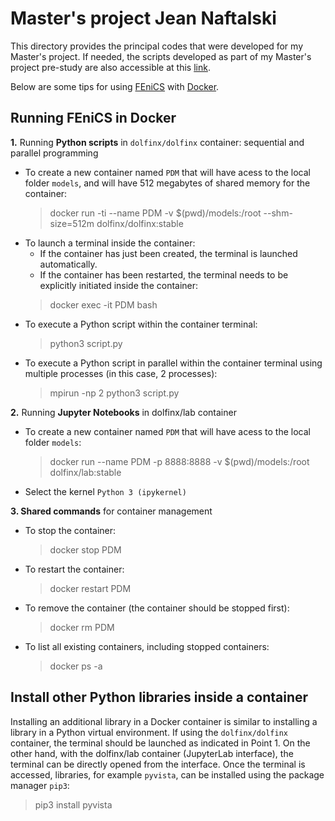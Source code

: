 # Master's project Jean Naftalski

This directory provides the principal codes that were developed for my Master's project. If needed, the scripts developed as part of my Master's project pre-study are also accessible at this [link](https://github.com/jeannafta/pre-study).

Below are some tips for using [FEniCS](https://fenicsproject.org/) with [Docker](https://www.docker.com/).

## Running FEniCS in Docker
**1.** Running **Python scripts** in `dolfinx/dolfinx` container: sequential and parallel programming
- To create a new container named `PDM` that will have acess to the local folder  `models`, and will have 512 megabytes of shared memory for the container:
  > docker run -ti --name PDM -v $(pwd)/models:/root --shm-size=512m dolfinx/dolfinx:stable
- To launch a terminal inside the container:
  - If the container has just been created, the terminal is launched automatically.
  - If the container has been restarted, the terminal needs to be explicitly initiated inside the container:
   > docker exec -it PDM bash
- To execute a Python script within the container terminal:
  > python3 script.py
- To execute a Python script in parallel within the container terminal using multiple processes (in this case, 2 processes):
  > mpirun -np 2 python3 script.py

**2.** Running **Jupyter Notebooks** in dolfinx/lab container
- To create a new container named `PDM` that will have acess to the local folder  `models`:
  > docker run --name PDM -p 8888:8888 -v $(pwd)/models:/root dolfinx/lab:stable
- Select the kernel `Python 3 (ipykernel)`

**3. Shared commands** for container management
- To stop the container:
  > docker stop PDM
- To restart the container:
  > docker restart PDM
- To remove the container (the container should be stopped first):
  > docker rm PDM
- To list all existing containers, including stopped containers:
  > docker ps -a


## Install other Python libraries inside a container
Installing an additional library in a Docker container is similar to installing a library in a Python virtual environment. 
If using the `dolfinx/dolfinx` container, the terminal should be launched as indicated in Point 1. On the other hand, with the dolfinx/lab container (JupyterLab interface), the terminal can be directly opened from the interface. Once the terminal is accessed, libraries, for example `pyvista`, can be installed using the package manager `pip3`:
> pip3 install pyvista
